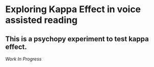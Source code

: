 # Exploring Kappa Effect in voice assisted reading
This is a psychopy experiment to test kappa effect.
---
*Work In Progress*